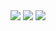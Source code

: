 <div>
  <img src="https://img.shields.io/github/last-commit/nahuelmol/japaneseLECTOR"/>
  <img src="https://img.shields.io/github/languages/code-size/nahuelmol/japaneseLECTOR"/>
  <img src="https://img.shields.io/github/languages/top/nahuelmol/japaneseLECTOR"/>
</div>
